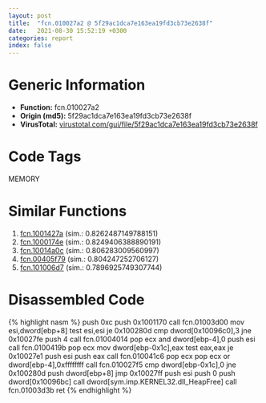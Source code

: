 ```yaml
---
layout: post
title:  "fcn.010027a2 @ 5f29ac1dca7e163ea19fd3cb73e2638f"
date:   2021-08-30 15:52:19 +0300
categories: report
index: false
---
```


# Generic Information
- **Function:** fcn.010027a2
- **Origin (md5):** 5f29ac1dca7e163ea19fd3cb73e2638f
- **VirusTotal:** [virustotal.com/gui/file/5f29ac1dca7e163ea19fd3cb73e2638f][virustotal_ref]

# Code Tags
<span class="tag" id="MEMORY">MEMORY</span>


# Similar Functions

1. [fcn.1001427a][similar_1_ref] (sim.: 0.8262487149788151)
2. [fcn.1000174e][similar_2_ref] (sim.: 0.8249406388890191)
3. [fcn.10014a0c][similar_3_ref] (sim.: 0.806283009560997)
4. [fcn.00405f79][similar_4_ref] (sim.: 0.804247252706127)
5. [fcn.101006d7][similar_5_ref] (sim.: 0.7896925749307744)


# Disassembled Code

{% highlight nasm %}
push 0xc
push 0x1001170
call fcn.01003d00
mov esi,dword[ebp+8]
test esi,esi
je 0x100280d
cmp dword[0x10096c0],3
jne 0x10027fe
push 4
call fcn.01004014
pop ecx
and dword[ebp-4],0
push esi
call fcn.0100419b
pop ecx
mov dword[ebp-0x1c],eax
test eax,eax
je 0x10027e1
push esi
push eax
call fcn.010041c6
pop ecx
pop ecx
or dword[ebp-4],0xffffffff
call fcn.010027f5
cmp dword[ebp-0x1c],0
jne 0x100280d
push dword[ebp+8]
jmp 0x10027ff
push esi
push 0
push dword[0x10096bc]
call dword[sym.imp.KERNEL32.dll_HeapFree]
call fcn.01003d3b
ret 
{% endhighlight %}


[similar_1_ref]: /report/fcn.1001427a@4c3818fdf32d89a09257dbc9d3e142ea
[similar_2_ref]: /report/fcn.1000174e@dc3e2cdf680078d293de3e2d92ba613c
[similar_3_ref]: /report/fcn.10014a0c@01917ef1a6330a4695a0deaf2b7bc13a
[similar_4_ref]: /report/fcn.00405f79@950fc8a60b5bfd2ed28e8806b8cb3a4d
[similar_5_ref]: /report/fcn.101006d7@89dc67d2f980e8488f97b1bf8cb24258
[virustotal_ref]: https://www.virustotal.com/gui/file/5f29ac1dca7e163ea19fd3cb73e2638f